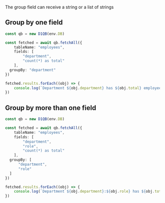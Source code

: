 The group field can receive a string or a list of strings

## Group by one field

```ts
const qb = new D1QB(env.DB)

const fetched = await qb.fetchAll({
    tableName: "employees",
    fields: [
        "department",
        "count(*) as total"
    ],
  groupBy: "department"
})

fetched.results.forEach((obj) => {
    console.log(`Department ${obj.department} has ${obj.total} employees`)
})
```

## Group by more than one field

```ts
const qb = new D1QB(env.DB)

const fetched = await qb.fetchAll({
    tableName: "employees",
    fields: [
        "department",
        "role",
        "count(*) as total"
    ],
  groupBy: [
      "department",
      "role"
  ]
})

fetched.results.forEach((obj) => {
    console.log(`Department ${obj.department}:${obj.role} has ${obj.total} employees`)
})
```
